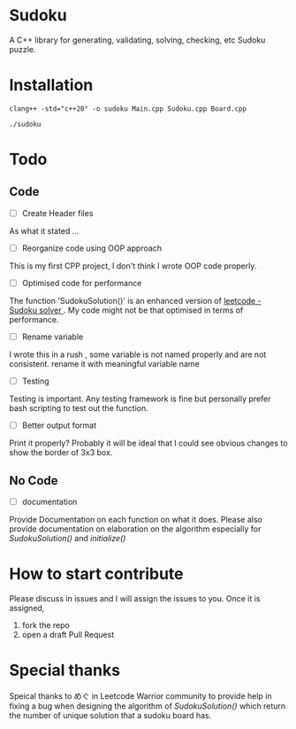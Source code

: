 # Sudoku
A C++ library for generating, validating, solving, checking, etc Sudoku puzzle. 

# Installation 

```
clang++ -std="c++20" -o sudoku Main.cpp Sudoku.cpp Board.cpp

./sudoku
```

# Todo

## Code

- [ ] Create Header files
  
As what it stated ...

- [ ] Reorganize code using OOP approach

This is my first CPP project, I don't think I wrote OOP code properly. 

- [ ] Optimised code for performance

The function 'SudokuSolution()' is an enhanced version of [ leetcode - Sudoku solver ]( https://leetcode.com/problems/sudoku-solver/ ). My code might not be that optimised in terms of performance. 

- [ ] Rename variable

I wrote this in a rush , some variable is not named properly and are not consistent. rename it with meaningful variable name

- [ ] Testing

Testing is important. Any testing framework is fine but personally prefer bash scripting to test out the function.

- [ ] Better output format

Print it properly? Probably it will be ideal that I could see obvious changes to show the border of 3x3 box.

## No Code

- [ ] documentation 

Provide Documentation on each function on what it does. Please also provide documentation on elaboration on the algorithm especially for *SudokuSolution()* and *initialize()*

# How to start contribute

Please discuss in issues and I will assign the issues to you.
Once it is assigned, 

1. fork the repo
2. open a draft Pull Request

# Special thanks

Speical thanks to めぐ in Leetcode Warrior community to provide help in fixing a bug when designing the algorithm of *SudokuSolution()* which return the number of unique solution that a sudoku board has.



